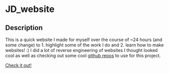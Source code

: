 # JD_website

## Description
This is a quick website I made for myself over the course of ~24 hours (and some change) to 1. highlight some of the work I do and 2. learn how to make websites! :) I did a lot of reverse engineering of websites I thought looked cool as well as checking out some cool [github repos](https://github.com/arscan/encom-globe/blob/master/index.html) to use for this project.


[Check it out!](https://jack-daly.net)



